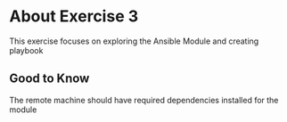 # About Exercise 3
This exercise focuses on exploring the Ansible Module and creating playbook

## Good to Know
The remote machine should have required dependencies installed for the module